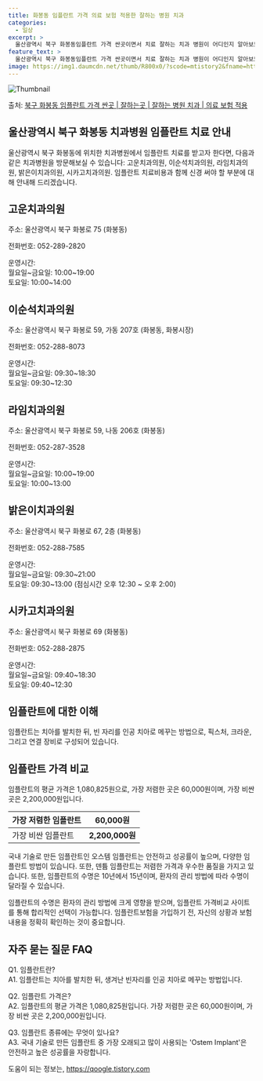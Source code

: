 ```yaml
---
title: 화봉동 임플란트 가격 의료 보험 적용한 잘하는 병원 치과
categories:
  - 일상
excerpt: >
  울산광역시 북구 화봉동임플란트 가격 싼곳이면서 치료 잘하는 치과 병원이 어디인지 알아보도록 하겠습니다. 울산광역시 북구 화봉동에 위치한 고운치과의원 이순석치과의원 라임치과의원 밝은이치과의원 시카고치과의원 순서대로 안내 드리며, 임플란트 치료시 신경써야 할 부분 또한 같이 공유 드리겠습니다.2024년 임플란트 가격 살펴보기 👈 클릭임플란트 평균 가격고운치과의원표 내에 있는 전화 번호를 클릭 하시면 고운치과의원로 바로 전화 연결 됩니다.분류주소전화번호치과의원울산광역시 북구 화봉로 75  (화봉동)📞052-289-2820로 전화하기고운치과의원 위치 확인하기 👈 클릭요일운영시간월요일10:00~19:00화요일10:00~19:00수요일10:00~19:00목요일10:00~19:00..
feature_text: >
  울산광역시 북구 화봉동임플란트 가격 싼곳이면서 치료 잘하는 치과 병원이 어디인지 알아보도록 하겠습니다. 울산광역시 북구 화봉동에 위치한 고운치과의원 이순석치과의원 라임치과의원 밝은이치과의원 시카고치과의원 순서대로 안내 드리며, 임플란트 치료시 신경써야 할 부분 또한 같이 공유 드리겠습니다.2024년 임플란트 가격 살펴보기 👈 클릭임플란트 평균 가격고운치과의원표 내에 있는 전화 번호를 클릭 하시면 고운치과의원로 바로 전화 연결 됩니다.분류주소전화번호치과의원울산광역시 북구 화봉로 75  (화봉동)📞052-289-2820로 전화하기고운치과의원 위치 확인하기 👈 클릭요일운영시간월요일10:00~19:00화요일10:00~19:00수요일10:00~19:00목요일10:00~19:00..
image: https://img1.daumcdn.net/thumb/R800x0/?scode=mtistory2&fname=https%3A%2F%2Fblog.kakaocdn.net%2Fdn%2FJdTfo%2FbtsGYRatQtM%2FtVkV5YTU4xCc7pcx39sVf1%2Fimg.webp
---
```


![Thumbnail](https://img1.daumcdn.net/thumb/R800x0/?scode=mtistory2&fname=https%3A%2F%2Fblog.kakaocdn.net%2Fdn%2FJdTfo%2FbtsGYRatQtM%2FtVkV5YTU4xCc7pcx39sVf1%2Fimg.webp)

<p>출처: <a href="https://qoogle.tistory.com/6907" rel="dofollow">북구 화봉동 임플란트 가격 싼곳 | 잘하는곳 | 잘하는 병원 치과 | 의료 보험 적용</a> </p>

## 울산광역시 북구 화봉동 치과병원 임플란트 치료 안내

울산광역시 북구 화봉동에 위치한 치과병원에서 임플란트 치료를 받고자 한다면, 다음과 같은 치과병원을 방문해보실 수 있습니다: 고운치과의원,
이순석치과의원, 라임치과의원, 밝은이치과의원, 시카고치과의원. 임플란트 치료비용과 함께 신경 써야 할 부분에 대해 안내해 드리겠습니다.

## 고운치과의원

주소: 울산광역시 북구 화봉로 75 (화봉동)

전화번호: 052-289-2820

운영시간:  
월요일~금요일: 10:00~19:00  
토요일: 10:00~14:00

## 이순석치과의원

주소: 울산광역시 북구 화봉로 59, 가동 207호 (화봉동, 화봉시장)

전화번호: 052-288-8073

운영시간:  
월요일~금요일: 09:30~18:30  
토요일: 09:30~12:30

## 라임치과의원

주소: 울산광역시 북구 화봉로 59, 나동 206호 (화봉동)

전화번호: 052-287-3528

운영시간:  
월요일~금요일: 10:00~19:00  
토요일: 10:00~13:00

## 밝은이치과의원

주소: 울산광역시 북구 화봉로 67, 2층 (화봉동)

전화번호: 052-288-7585

운영시간:  
월요일~금요일: 09:30~21:00  
토요일: 09:30~13:00 (점심시간 오후 12:30 ~ 오후 2:00)

## 시카고치과의원

주소: 울산광역시 북구 화봉로 69 (화봉동)

전화번호: 052-288-2875

운영시간:  
월요일~금요일: 09:40~18:30  
토요일: 09:40~12:30

## 임플란트에 대한 이해

임플란트는 치아를 발치한 뒤, 빈 자리를 인공 치아로 메꾸는 방법으로, 픽스처, 크라운, 그리고 연결 장비로 구성되어 있습니다.

## 임플란트 가격 비교

임플란트의 평균 가격은 1,080,825원으로, 가장 저렴한 곳은 60,000원이며, 가장 비싼 곳은 2,200,000원입니다.

가장 저렴한 임플란트 | **60,000원**  
---|---  
가장 비싼 임플란트 | **2,200,000원**  
  
국내 기술로 만든 임플란트인 오스템 임플란트는 안전하고 성공률이 높으며, 다양한 임플란트 방법이 있습니다. 또한, 덴튬 임플란트는 저렴한
가격과 우수한 품질을 가지고 있습니다. 또한, 임플란트의 수명은 10년에서 15년이며, 환자의 관리 방법에 따라 수명이 달라질 수 있습니다.

임플란트의 수명은 환자의 관리 방법에 크게 영향을 받으며, 임플란트 가격비교 사이트를 통해 합리적인 선택이 가능합니다. 임플란트보험을
가입하기 전, 자신의 상황과 보험 내용을 정확히 확인하는 것이 중요합니다.

## 자주 묻는 질문 FAQ

Q1. 임플란트란?  
A1. 임플란트는 치아를 발치한 뒤, 생겨난 빈자리를 인공 치아로 메꾸는 방법입니다.

Q2. 임플란트 가격은?  
A2. 임플란트의 평균 가격은 1,080,825원입니다. 가장 저렴한 곳은 60,000원이며, 가장 비싼 곳은 2,200,000원입니다.

Q3. 임플란트 종류에는 무엇이 있나요?  
A3. 국내 기술로 만든 임플란트 중 가장 오래되고 많이 사용되는 'Ostem Implant'은 안전하고 높은 성공률을 자랑합니다.

 

도움이 되는 정보는, <a href="https://qoogle.tistory.com" rel="dofollow">https://qoogle.tistory.com</a>


